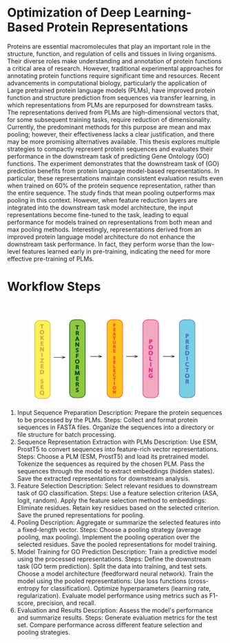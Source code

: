 # Optimization of Deep Learning-Based Protein Representations 

Proteins are essential macromolecules that play an important role in the structure, function, and regulation of cells and tissues in living organisms. Their diverse roles make understanding and annotation of protein functions a critical area of research. However, traditional experimental approaches for annotating protein functions require significant time and resources. Recent advancements in computational biology, particularly the application of Large pretrained protein language models (PLMs),
have improved protein function and structure prediction from sequences via transfer learning, in
which representations from PLMs
are repurposed for downstream tasks.
The representations derived from PLMs are high-dimensional vectors that, for some subsequent training tasks, require reduction of dimensionality. Currently, the predominant methods for this purpose are mean and max pooling; however, their effectiveness lacks a clear justification, and there may be more promising alternatives available. This thesis explores multiple strategies to compactly represent protein sequences and evaluates their performance in the downstream task of predicting Gene Ontology (GO) functions.
The experiment demonstrates that the downstream task of (GO) prediction benefits from protein language model-based representations. In particular, these representations maintain consistent evaluation results even when trained on 60\% of the protein sequence representation, rather than the entire sequence. The study finds that mean pooling outperforms max pooling in this context. However, when feature reduction layers are integrated into the downstream task model architecture, the input representations become fine-tuned to the task, leading to equal performance for models trained on representations from both mean and max pooling methods. Interestingly, representations derived from an improved protein language model architecture do not enhance the downstream task performance. In fact, they perform worse than the low-level features learned early in pre-training, indicating the need for more effective pre-training of PLMs.


# Workflow Steps

<br>

<p align="center">
  <img src="Architecture.jpg" width="400" height="200">
</p>



1. Input Sequence Preparation
Description: Prepare the protein sequences to be processed by the PLMs.
Steps:
Collect and format protein sequences in FASTA files.
Organize the sequences into a directory or file structure for batch processing.
2. Sequence Representation Extraction with PLMs
Description: Use ESM, ProstT5 to convert sequences into feature-rich vector representations.
Steps:
Choose a PLM (ESM, ProstT5) and load its pretrained model.
Tokenize the sequences as required by the chosen PLM.
Pass the sequences through the model to extract embeddings (hidden states).
Save the extracted representations for downstream analysis.
3. Feature Selection
Description: Select relevant residues to downstream task of GO classification.
Steps:
Use a feature selection criterion (ASA, logit, random).
Apply the feature selection method to embeddings:
Eliminate residues.
Retain key residues based on the selected criterion.
Save the pruned representations for pooling.
4. Pooling
Description: Aggregate or summarize the selected features into a fixed-length vector.
Steps:
Choose a pooling strategy (average pooling, max pooling).
Implement the pooling operation over the selected residues.
Save the pooled representations for model training.
5. Model Training for GO Prediction
Description: Train a predictive model using the processed representations.
Steps:
Define the downstream task (GO term prediction).
Split the data into training, and test sets.
Choose a model architecture (feedforward neural network).
Train the model using the pooled representations:
Use loss functions (cross-entropy for classification).
Optimize hyperparameters (learning rate, regularization).
Evaluate model performance using metrics such as F1-score, precision, and recall.
6. Evaluation and Results
Description: Assess the model's performance and summarize results.
Steps:
Generate evaluation metrics for the test set.
Compare performance across different feature selection and pooling strategies.
